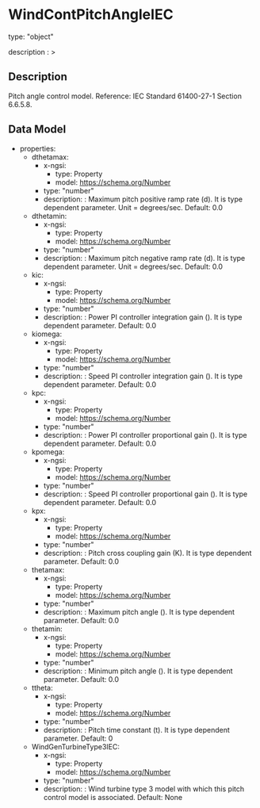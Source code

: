 # WindContPitchAngleIEC
type: "object"
description : >
## Description
Pitch angle control model.  Reference: IEC Standard 61400-27-1 Section 6.6.5.8.

## Data Model
  - properties:
    - dthetamax:
      - x-ngsi:
        - type: Property
        - model: https://schema.org/Number
      - type: "number"
      - description: : Maximum pitch positive ramp rate (d). It is type dependent parameter. Unit = degrees/sec. Default: 0.0
    - dthetamin:
      - x-ngsi:
        - type: Property
        - model: https://schema.org/Number
      - type: "number"
      - description: : Maximum pitch negative ramp rate (d). It is type dependent parameter. Unit = degrees/sec. Default: 0.0
    - kic:
      - x-ngsi:
        - type: Property
        - model: https://schema.org/Number
      - type: "number"
      - description: : Power PI controller integration gain (). It is type dependent parameter. Default: 0.0
    - kiomega:
      - x-ngsi:
        - type: Property
        - model: https://schema.org/Number
      - type: "number"
      - description: : Speed PI controller integration gain (). It is type dependent parameter. Default: 0.0
    - kpc:
      - x-ngsi:
        - type: Property
        - model: https://schema.org/Number
      - type: "number"
      - description: : Power PI controller proportional gain (). It is type dependent parameter. Default: 0.0
    - kpomega:
      - x-ngsi:
        - type: Property
        - model: https://schema.org/Number
      - type: "number"
      - description: : Speed PI controller proportional gain (). It is type dependent parameter. Default: 0.0
    - kpx:
      - x-ngsi:
        - type: Property
        - model: https://schema.org/Number
      - type: "number"
      - description: : Pitch cross coupling gain (K). It is type dependent parameter. Default: 0.0
    - thetamax:
      - x-ngsi:
        - type: Property
        - model: https://schema.org/Number
      - type: "number"
      - description: : Maximum pitch angle (). It is type dependent parameter. Default: 0.0
    - thetamin:
      - x-ngsi:
        - type: Property
        - model: https://schema.org/Number
      - type: "number"
      - description: : Minimum pitch angle (). It is type dependent parameter. Default: 0.0
    - ttheta:
      - x-ngsi:
        - type: Property
        - model: https://schema.org/Number
      - type: "number"
      - description: : Pitch time constant (t). It is type dependent parameter. Default: 0
    - WindGenTurbineType3IEC:
      - x-ngsi:
        - type: Property
        - model: https://schema.org/Number
      - type: "number"
      - description: : Wind turbine type 3 model with which this pitch control model is associated. Default: None
